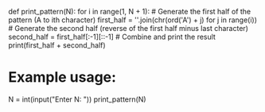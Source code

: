 def print_pattern(N):
    for i in range(1, N + 1):
        # Generate the first half of the pattern (A to ith character)
        first_half = ''.join(chr(ord('A') + j) for j in range(i))
        # Generate the second half (reverse of the first half minus last character)
        second_half = first_half[:-1][::-1]
        # Combine and print the result
        print(first_half + second_half)

# Example usage:
N = int(input("Enter N: "))
print_pattern(N)
